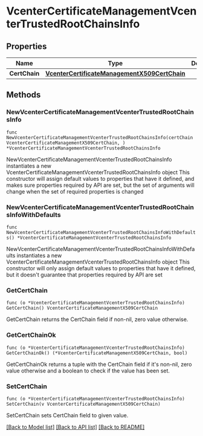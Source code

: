 # VcenterCertificateManagementVcenterTrustedRootChainsInfo

## Properties

Name | Type | Description | Notes
------------ | ------------- | ------------- | -------------
**CertChain** | [**VcenterCertificateManagementX509CertChain**](VcenterCertificateManagementX509CertChain.md) |  | 

## Methods

### NewVcenterCertificateManagementVcenterTrustedRootChainsInfo

`func NewVcenterCertificateManagementVcenterTrustedRootChainsInfo(certChain VcenterCertificateManagementX509CertChain, ) *VcenterCertificateManagementVcenterTrustedRootChainsInfo`

NewVcenterCertificateManagementVcenterTrustedRootChainsInfo instantiates a new VcenterCertificateManagementVcenterTrustedRootChainsInfo object
This constructor will assign default values to properties that have it defined,
and makes sure properties required by API are set, but the set of arguments
will change when the set of required properties is changed

### NewVcenterCertificateManagementVcenterTrustedRootChainsInfoWithDefaults

`func NewVcenterCertificateManagementVcenterTrustedRootChainsInfoWithDefaults() *VcenterCertificateManagementVcenterTrustedRootChainsInfo`

NewVcenterCertificateManagementVcenterTrustedRootChainsInfoWithDefaults instantiates a new VcenterCertificateManagementVcenterTrustedRootChainsInfo object
This constructor will only assign default values to properties that have it defined,
but it doesn't guarantee that properties required by API are set

### GetCertChain

`func (o *VcenterCertificateManagementVcenterTrustedRootChainsInfo) GetCertChain() VcenterCertificateManagementX509CertChain`

GetCertChain returns the CertChain field if non-nil, zero value otherwise.

### GetCertChainOk

`func (o *VcenterCertificateManagementVcenterTrustedRootChainsInfo) GetCertChainOk() (*VcenterCertificateManagementX509CertChain, bool)`

GetCertChainOk returns a tuple with the CertChain field if it's non-nil, zero value otherwise
and a boolean to check if the value has been set.

### SetCertChain

`func (o *VcenterCertificateManagementVcenterTrustedRootChainsInfo) SetCertChain(v VcenterCertificateManagementX509CertChain)`

SetCertChain sets CertChain field to given value.



[[Back to Model list]](../README.md#documentation-for-models) [[Back to API list]](../README.md#documentation-for-api-endpoints) [[Back to README]](../README.md)


